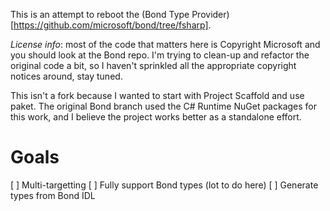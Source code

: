 This is an attempt to reboot the (Bond Type Provider)[https://github.com/microsoft/bond/tree/fsharp].

*License info*: most of the code that matters here is Copyright Microsoft and you should look at the Bond repo. I'm trying to clean-up and refactor the original code a bit, so I haven't sprinkled all the appropriate copyright notices around, stay tuned.

This isn't a fork because I wanted to start with Project Scaffold and use paket.
The original Bond branch used the C# Runtime NuGet packages for this work, and I believe the project works better as a standalone effort.

# Goals
[ ] Multi-targetting
[ ] Fully support Bond types (lot to do here)
[ ] Generate types from Bond IDL



